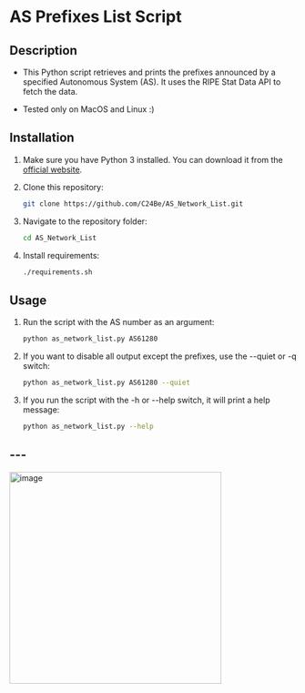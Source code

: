 # AS Prefixes List Script

## Description

* This Python script retrieves and prints the prefixes announced by a specified Autonomous System (AS). It uses the RIPE Stat Data API to fetch the data.

* Tested only on MacOS and Linux :)

## Installation

1. Make sure you have Python 3 installed. You can download it from the [official website](https://www.python.org/downloads/).

2. Clone this repository:

    ```bash
    git clone https://github.com/C24Be/AS_Network_List.git
    ```

3. Navigate to the repository folder:

    ```bash
    cd AS_Network_List
    ```

4. Install requirements:

    ```bash
    ./requirements.sh
    ```

## Usage

1. Run the script with the AS number as an argument:

    ```bash
    python as_network_list.py AS61280
    ```

2. If you want to disable all output except the prefixes, use the --quiet or -q switch:

    ```bash
    python as_network_list.py AS61280 --quiet
    ```

3. If you run the script with the -h or --help switch, it will print a help message:

    ```bash
    python as_network_list.py --help
    ```

## ---

<img width="372" alt="image" src="https://github.com/C24Be/AS_Network_List/assets/153936414/574b072c-9104-4e02-b2c0-3609433bdfc4">
